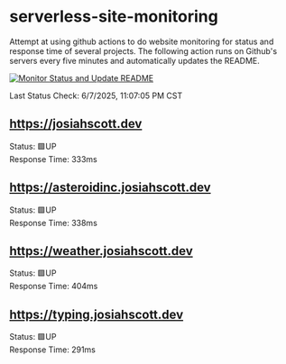# serverless-site-monitoring
Attempt at using github actions to do website monitoring for status and response time of several projects. The following action runs on Github's servers every five minutes and automatically updates the README.  

[![Monitor Status and Update README](https://github.com/JosiahSco/serverless-site-monitoring/actions/workflows/monitor.yaml/badge.svg)](https://github.com/JosiahSco/serverless-site-monitoring/actions/workflows/monitor.yaml)

Last Status Check: 6/7/2025, 11:07:05 PM CST

## https://josiahscott.dev
Status: 🟩UP  
Response Time: 333ms

## https://asteroidinc.josiahscott.dev
Status: 🟩UP  
Response Time: 338ms

## https://weather.josiahscott.dev
Status: 🟩UP  
Response Time: 404ms

## https://typing.josiahscott.dev
Status: 🟩UP  
Response Time: 291ms

